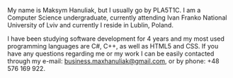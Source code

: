 My name is Maksym Hanuliak, but I usually go by PLA5T1C. I am a Computer Science undergraduate, currently attending Ivan Franko National University of Lviv and currently I reside in Lublin, Poland.

I have been studying software development for 4 years and my most used programming languages are C#, C++, as well as HTML5 and CSS.
If you have any questions regarding me or my work I can be easily contacted through my e-mail: business.maxhanuliak@gmail.com, or by phone: +48 576 169 922.

